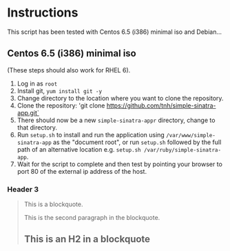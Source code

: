 Instructions
============

This script has been tested with Centos 6.5 (i386) minimal iso and Debian...

Centos 6.5 (i386) minimal iso
-----------------------------
(These steps should also work for RHEL 6).
1. Log in as `root`
2. Install git, `yum install git -y`
3. Change directory to the location where you want to clone the repository.
4. Clone the repository: 'git clone https://github.com/tnh/simple-sinatra-app.git`
5. There should now be a new `simple-sinatra-appr` directory, change to that directory.
6. Run `setup.sh` to install and run the application using `/var/www/simple-sinatra-app` as the "document root", or run `setup.sh` followed by the full path of
an alternative location e.g. `setup.sh /var/ruby/simple-sinatra-app`.
7. Wait for the script to complete and then test by pointing your browser to port 80 of the external ip address of the host.

### Header 3

> This is a blockquote.
> 
> This is the second paragraph in the blockquote.
>
> ## This is an H2 in a blockquote
